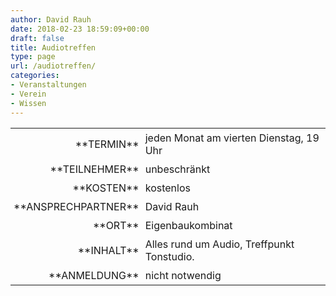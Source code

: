 ```yaml
---
author: David Rauh
date: 2018-02-23 18:59:09+00:00
draft: false
title: Audiotreffen
type: page
url: /audiotreffen/
categories:
- Veranstaltungen
- Verein
- Wissen
---
```


<table >
<tbody >
<tr >

<td style="padding: 5px; width: 20%; text-align: right;" >**TERMIN**
</td>

<td style="padding: 5px; text-align: left;" >jeden Monat am vierten Dienstag, 19 Uhr
</td>
</tr>
<tr >

<td style="padding: 5px; width: 20%; text-align: right;" >**TEILNEHMER**
</td>

<td style="padding: 5px; text-align: left;" >unbeschränkt
</td>
</tr>
<tr >

<td style="padding: 5px; width: 20%; text-align: right;" >**KOSTEN**
</td>

<td style="padding: 5px; text-align: left;" >kostenlos
</td>
</tr>
<tr >

<td style="padding: 5px; width: 20%; text-align: right;" >**ANSPRECHPARTNER**
</td>

<td style="padding: 5px; text-align: left;" >David Rauh
</td>
</tr>
<tr >

<td style="padding: 5px; width: 20%; text-align: right;" >**ORT**
</td>

<td style="padding: 5px; text-align: left;" >Eigenbaukombinat
</td>
</tr>
<tr >

<td style="padding: 5px; width: 20%; text-align: right;" >**INHALT**
</td>

<td style="padding: 5px; text-align: left;" >
Alles rund um Audio, Treffpunkt Tonstudio.


</td>
</tr>
<tr >

<td style="padding: 5px; width: 20%; text-align: right;" >**ANMELDUNG**
</td>

<td style="padding: 5px; text-align: left;" >nicht notwendig
</td>
</tr>
</tbody>
</table>
